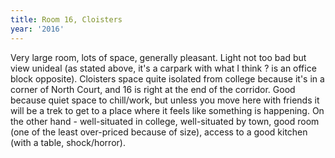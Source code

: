 ```yaml
---
title: Room 16, Cloisters
year: '2016'
---
```


Very large room, lots of space, generally pleasant. Light not too bad but view unideal (as stated above, it's a carpark with what I think ? is an office block opposite). Cloisters space quite isolated from college because it's in a corner of North Court, and 16 is right at the end of the corridor. Good because quiet space to chill/work, but unless you move here with friends it will be a trek to get to a place where it feels like something is happening. On the other hand - well-situated in college, well-situated by town, good room (one of the least over-priced because of size), access to a good kitchen (with a table, shock/horror).